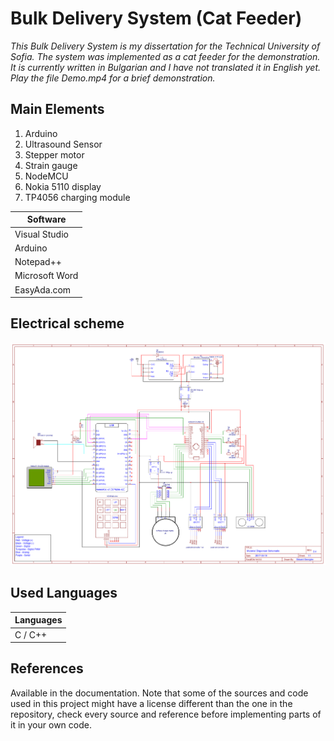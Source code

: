 # Bulk Delivery System (Cat Feeder)

*This Bulk Delivery System is my dissertation for the Technical University of Sofia. The system was implemented as a cat feeder for the demonstration. It is currently written in Bulgarian and I have not translated it in English yet. Play the file Demo.mp4 for a brief demonstration.*

## Main Elements

1. Arduino
2. Ultrasound Sensor
3. Stepper motor
4. Strain gauge
5. NodeMCU
6. Nokia 5110 display
7. TP4056 charging module

| Software |
| --- |
| Visual Studio |
| Arduino |
| Notepad++	|
| Microsoft Word |
| EasyAda.com |

## Electrical scheme

![Scheme](images/Main-Schematic.png)

## Used Languages

| Languages |
| --- |
|C / C++|

## References

Available in the documentation.
Note that some of the sources and code used in this project might have a license different than the one in the repository, check every source and reference before implementing parts of it in your own code.

